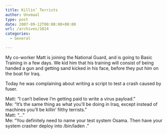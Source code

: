 ```yaml
---
title: Killin’ Terrists
author: Unxmaal
type: post
date: 2007-09-12T00:00:00+00:00
url: /archives/1824
categories:
  - General

---
```

My co-worker Matt is joining the National Guard, and is going to Basic Training in a few days. We kid him that his training will consist of being handed a gun and getting sand kicked in his face, before they put him on the boat for Iraq.

Today he was complaining about writing a script to test a crash caused by fuser. 

Matt: &#8220;I can&#8217;t believe I&#8217;m getting paid to write a virus payload.&#8221;  
Me: &#8220;It&#8217;s the same thing as what you&#8217;ll be doing in Iraq, except instead of machines you&#8217;ll be killin&#8217; filthy terrists.&#8221;  
Matt: &#8220;&#8230;&#8221;  
Me: &#8220;You definitely need to name your test system Osama. Then have your system crasher deploy into /bin/laden .&#8221;